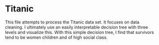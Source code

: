 # Titanic

This file attempts to process the Titanic data set. It focuses on data cleaning. 
I ultimately use an easily interpretable decision tree with three levels and visualize this. 
With this simple decision tree, I find that survivors tend to be women children and of high social class.
